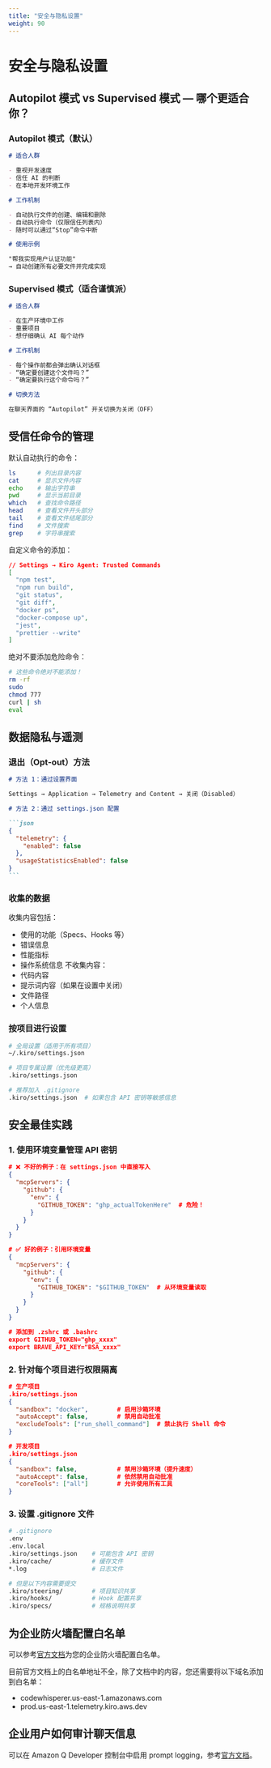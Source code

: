 ```yaml
---
title: "安全与隐私设置"
weight: 90
---
```


# **安全与隐私设置**

## **Autopilot 模式 vs Supervised 模式 — 哪个更适合你？**

### **Autopilot 模式（默认）**

```md
# 适合人群

- 重视开发速度
- 信任 AI 的判断
- 在本地开发环境工作

# 工作机制

- 自动执行文件的创建、编辑和删除
- 自动执行命令（仅限信任列表内）
- 随时可以通过“Stop”命令中断

# 使用示例

"帮我实现用户认证功能"
→ 自动创建所有必要文件并完成实现
```

### **Supervised 模式（适合谨慎派）**

```md
# 适合人群

- 在生产环境中工作
- 重要项目
- 想仔细确认 AI 每个动作

# 工作机制

- 每个操作前都会弹出确认对话框
- “确定要创建这个文件吗？”
- “确定要执行这个命令吗？”

# 切换方法

在聊天界面的 “Autopilot” 开关切换为关闭（OFF）
```

## **受信任命令的管理**

默认自动执行的命令：

```BASH
ls      # 列出目录内容
cat     # 显示文件内容
echo    # 输出字符串
pwd     # 显示当前目录
which   # 查找命令路径
head    # 查看文件开头部分
tail    # 查看文件结尾部分
find    # 文件搜索
grep    # 字符串搜索
```

自定义命令的添加：

```JSON
// Settings → Kiro Agent: Trusted Commands
[
  "npm test",
  "npm run build",
  "git status",
  "git diff",
  "docker ps",
  "docker-compose up",
  "jest",
  "prettier --write"
]
```

绝对不要添加危险命令：

```BASH
# 这些命令绝对不能添加！
rm -rf
sudo
chmod 777
curl | sh
eval

```

## **数据隐私与遥测**

### **退出（Opt-out）方法**

````md
# 方法 1：通过设置界面

Settings → Application → Telemetry and Content → 关闭（Disabled）

# 方法 2：通过 settings.json 配置

```json
{
  "telemetry": {
    "enabled": false
  },
  "usageStatisticsEnabled": false
}
```
````

### **收集的数据**

收集内容包括：

- 使用的功能（Specs、Hooks 等）
- 错误信息
- 性能指标
- 操作系统信息
  不收集内容：
- 代码内容
- 提示词内容（如果在设置中关闭）
- 文件路径
- 个人信息

### **按项目进行设置**

```BASH
# 全局设置（适用于所有项目）
~/.kiro/settings.json

# 项目专属设置（优先级更高）
.kiro/settings.json

# 推荐加入 .gitignore
.kiro/settings.json  # 如果包含 API 密钥等敏感信息

```

## **安全最佳实践**

### **1. 使用环境变量管理 API 密钥**

```json
# ❌ 不好的例子：在 settings.json 中直接写入
{
  "mcpServers": {
    "github": {
      "env": {
        "GITHUB_TOKEN": "ghp_actualTokenHere"  # 危险！
      }
    }
  }
}

# ✅ 好的例子：引用环境变量
{
  "mcpServers": {
    "github": {
      "env": {
        "GITHUB_TOKEN": "$GITHUB_TOKEN"  # 从环境变量读取
      }
    }
  }
}

# 添加到 .zshrc 或 .bashrc
export GITHUB_TOKEN="ghp_xxxx"
export BRAVE_API_KEY="BSA_xxxx"
```

### **2. 针对每个项目进行权限隔离**

```json
# 生产项目
.kiro/settings.json
{
  "sandbox": "docker",        # 启用沙箱环境
  "autoAccept": false,        # 禁用自动批准
  "excludeTools": ["run_shell_command"]  # 禁止执行 Shell 命令
}

# 开发项目
.kiro/settings.json
{
  "sandbox": false,           # 禁用沙箱环境（提升速度）
  "autoAccept": false,        # 依然禁用自动批准
  "coreTools": ["all"]        # 允许使用所有工具
}

```

### **3. 设置 .gitignore 文件**

```BASH
# .gitignore
.env
.env.local
.kiro/settings.json    # 可能包含 API 密钥
.kiro/cache/           # 缓存文件
*.log                  # 日志文件

# 但是以下内容需要提交
.kiro/steering/        # 项目知识共享
.kiro/hooks/           # Hook 配置共享
.kiro/specs/           # 规格说明共享

```

## **为企业防火墙配置白名单**

可以参考[官方文档](https://kiro.dev/docs/privacy-and-security/firewalls/)为您的企业防火墙配置白名单。

目前官方文档上的白名单地址不全，除了文档中的内容，您还需要将以下域名添加到白名单：

- codewhisperer.us-east-1.amazonaws.com
- prod.us-east-1.telemetry.kiro.aws.dev

## **企业用户如何审计聊天信息**

可以在 Amazon Q Developer 控制台中启用 prompt logging，参考[官方文档](https://docs.aws.amazon.com/amazonq/latest/qdeveloper-ug/q-admin-prompt-logging.html)。

